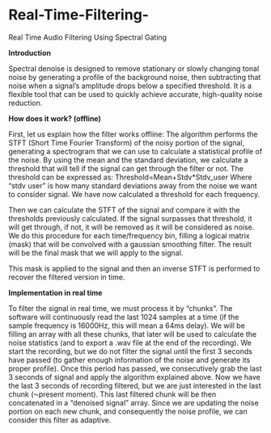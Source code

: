 # Real-Time-Filtering-
Real Time Audio Filtering Using Spectral Gating


**Introduction**

Spectral denoise is designed to remove stationary or slowly changing tonal noise by generating a profile of the background noise, then subtracting that noise when a signal’s amplitude drops below a specified threshold. It is a flexible tool that can be used to quickly achieve accurate, high-quality noise reduction.

**How does it work? (offline)**

First, let us explain how the filter works offline:
The algorithm performs the STFT (Short Time Fourier Transform) of the noisy portion of the signal, generating a spectrogram that we can use to calculate a statistical profile of the noise. By using the mean and the standard deviation, we calculate a threshold that will tell if the signal can get through the filter or not. The threshold can be expressed as:
Threshold=Mean+Stdv*Stdv_user
Where “stdv user” is how many standard deviations away from the noise we want to consider signal. We have now calculated a threshold for each frequency.

Then we can calculate the STFT of the signal and compare it with the thresholds previously calculated. If the signal surpasses that threshold, it will get through, if not, it will be removed as it will be considered as noise. We do this procedure for each time/frequency bin, filling a logical matrix (mask) that will be convolved with a gaussian smoothing filter. The result will be the final mask that we will apply to the signal. 

This mask is applied to the signal and then an inverse STFT is performed to recover the filtered version in time.

**Implementation in real time**

To filter the signal in real time, we must process it by “chunks”. The software will continuously read the last 1024 samples at a time (if the sample frequency is 16000Hz, this will mean a 64ms delay).  We will be filling an array with all these chunks, that later will be used to calculate the noise statistics (and to export a .wav file at the end of the recording). 
We start the recording, but we do not filter the signal until the first 3 seconds have passed (to gather enough information of the noise and generate its proper profile). Once this period has passed, we consecutively grab the last 3 seconds of signal and apply the algorithm explained above. Now we have the last 3 seconds of recording filtered, but we are just interested in the last chunk (⁓present moment). This last filtered chunk will be then concatenated in a “denoised signal” array. 
Since we are updating the noise portion on each new chunk, and consequently the noise profile, we can consider this filter as adaptive.

